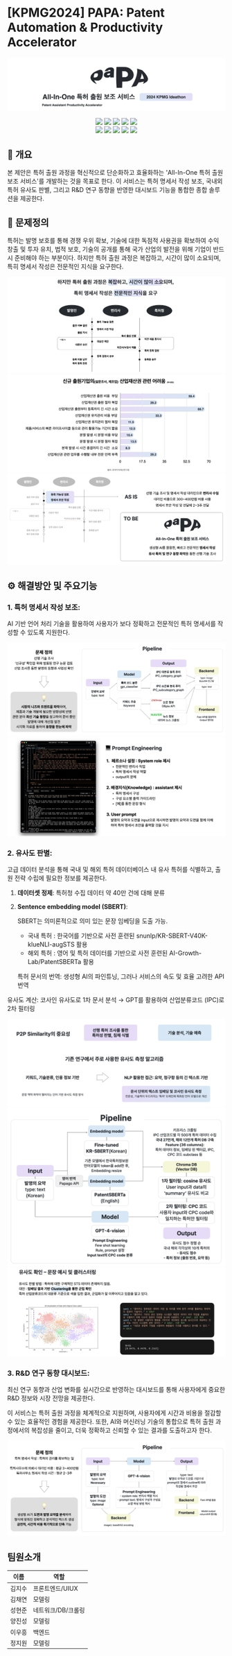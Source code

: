 # [KPMG2024] PAPA: Patent Automation & Productivity Accelerator


![PAPA](/assets/papa_logo.png)


<div align="center">
<img src="https://img.shields.io/badge/react-61DAFB?style=for-the-badge&logo=react&logoColor=black">
<img src="https://img.shields.io/badge/javascript-F7DF1E?style=for-the-badge&logo=javascript&logoColor=black">
<img src="https://img.shields.io/badge/Fastapi-009688?style=for-the-badge&logo=Fastapi&logoColor=white">
<img src="https://img.shields.io/badge/vectordb-000000?style=for-the-badge&logo=vectorworks&logoColor=white">
<img src="https://img.shields.io/badge/GPT4-412991?style=for-the-badge&logo=OpenAI&logoColor=white">
<br>
<img src="https://img.shields.io/badge/pandas-150458?style=for-the-badge&logo=pandas&logoColor=white">
<img src="https://img.shields.io/badge/numpy-013243?style=for-the-badge&logo=numpy&logoColor=white">
<img src="https://img.shields.io/badge/PyTorch-EE4C2C?style=for-the-badge&logo=PyTorch&logoColor=white">
<img src="https://img.shields.io/badge/scikitlearn-F7931E?style=for-the-badge&logo=scikit-learn&logoColor=white">
<img src="https://img.shields.io/badge/TensorFlow-FF6F00?style=for-the-badge&logo=TensorFlow&logoColor=white">


</div align="center">

## 📢 개요
본 제안은 특허 출원 과정을 혁신적으로 단순화하고 효율화하는 'All-In-One 특허 출원 보조 서비스'를 개발하는 것을 목표로 한다. 이 서비스는 특허 명세서 작성 보조, 국내외 특허 유사도 판별, 그리고 R&D 연구 동향을 반영한 대시보드 기능을 통합한 종합 솔루션을 제공한다.

## 📑 문제정의
특허는 발명 보호를 통해 경쟁 우위 확보, 기술에 대한 독점적 사용권을 확보하여 수익 창출 및 투자 유치, 법적 보호, 기술의 공개를 통해 국가 산업의 발전을 위해 기업이 반드시 준비해야 하는 부분이다. 하지만 특허 출원 과정은 복잡하고, 시간이 많이 소요되며, 특히 명세서 작성은 전문적인 지식을 요구한다.

![PAPA](/assets/patent_process.png)
![PAPA](/assets/patent_difficulty.png)
![PAPA](/assets/patent-easy.png)



## ⚙️ 해결방안 및 주요기능
### 1. **특허 명세서 작성 보조:** 
AI 기반 언어 처리 기술을 활용하여 사용자가 보다 정확하고 전문적인 특허 명세서를 작성할 수 있도록 지원한다.

![PAPA](/assets/1-passist.png)
![PAPA](/assets/1-passist2.png)

### 2. **유사도 판별:** 
고급 데이터 분석을 통해 국내 및 해외 특허 데이터베이스 내 유사 특허를 식별하고, 출원 전략 수립에 필요한 정보를 제공한다.

1. **데이터셋 정제**: 특허청 수집 데이터 약 40만 건에 대해 분류 

2. **Sentence embedding model (SBERT)**: 

    SBERT는 의미론적으로 의미 있는 문장 임베딩을 도출 가능.
    
    - 국내 특허 : 한국어를 기반으로 사전 훈련된 snunlp/KR-SBERT-V40K-klueNLI-augSTS 활용
    - 해외 특허 : 영어 및 특허 데이터를 기반으로 사전 훈련된 AI-Growth-Lab/PatentSBERTa 활용
    
    특허 문서의 번역: 생성형 AI의 파인튜닝, 그러나 서비스의 속도 및 효율 고려한 API 번역

유사도 계산:
코사인 유사도로 1차 문서 분석 → GPT를 활용하여 산업분류코드 (IPC)로 2차 필터링

![PAPA](/assets/2-p2psim.png)
![PAPA](/assets/2-pipe.png)
![PAPA](/assets/2-cluster.png)



### 3. **R&D 연구 동향 대시보드:** 
최신 연구 동향과 산업 변화를 실시간으로 반영하는 대시보드를 통해 사용자에게 중요한 R&D 정보와 시장 전망을 제공한다.


이 서비스는 특허 출원 과정을 체계적으로 지원하며, 사용자에게 시간과 비용을 절감할 수 있는 효율적인 경험을 제공한다. 또한, AI와 머신러닝 기술의 통합으로 특허 출원 과정에서의 복잡성을 줄이고, 더욱 정확하고 신뢰할 수 있는 결과를 도출하고자 한다.

![PAPA](/assets/3-pipe.png)


## 팀원소개

이름 | 역할                  
--- | --------------------
김지수 | 프론트엔드/UIUX
김채연 | 모델링
성현준 | 네트워크/DB/크롤링
양진성 | 모델링
이우흥 | 백엔드
정지원 | 모델링
